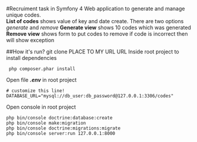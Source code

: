 #Recruiment task in Symfony 4
Web application to generate and manage unique codes.  
**List of codes** shows value of key and date create. There are two options _generate_ and _remove_
**Generate view** shows 10 codes which was generated  
**Remove view** shows form to put codes to remove if code is incorrect then will show exception

##How it's run?
     git clone PLACE TO MY URL URL
Inside root project to install dependencies

     php composer.phar install
Open file **_.env_** in root project

    # customize this line!
    DATABASE_URL="mysql://db_user:db_password@127.0.0.1:3306/codes"
Open console in root project
       
    php bin/console doctrine:database:create
    php bin/console make:migration
    php bin/console doctrine:migrations:migrate
    php bin/console server:run 127.0.0.1:8000